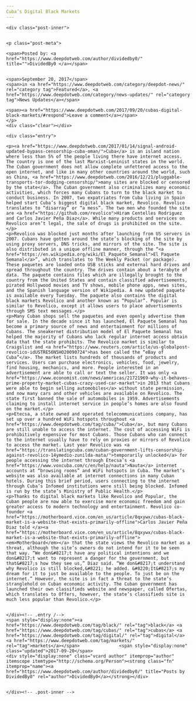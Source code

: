 ```yaml
---
Cuba’s Digital Black Markets
---
```

<article class="post-listing post-22648 post type-post status-publish format-standard has-post-thumbnail hentry category-deepdot-news category-news-updates tag-black tag-cubas tag-digital tag-markets">
    
    <div class="post-inner">
    
    
    <p class="post-meta">
    
    <span>Posted by: <a href="https://www.deepdotweb.com/author/dividedby0/" title="">DividedBy0 </a></span>
    
    
    <span>September 20, 2017</span>
    <span>in <a href="https://www.deepdotweb.com/category/deepdot-news/" rel="category tag">Featured</a>, <a href="https://www.deepdotweb.com/category/news-updates/" rel="category tag">News Updates</a></span>
    
    <span><a href="https://www.deepdotweb.com/2017/09/20/cubas-digital-black-markets/#respond">Leave a comment</a></span>
    </p>
    <div class="clear"></div>
    
    <div class="entry">
    
    <p><a href="https://www.deepdotweb.com/2017/01/14/signal-android-updated-bypass-censorship-cuba-oman/">Cuba</a> is an island nation where less than 5% of the people living there have internet access. The country is one of the last Marxist-Leninist states in the world. The Cuban government does not allow complete unfettered access to the open internet, and like in many other countries around the world, such as China, <a href="https://www.deepdotweb.com/2016/12/21/pluggable-transports-tor-dodging-censorship/">many sites are blocked or censored by the state</a>. The Cuban government also criminalizes many economic activities, which forces many Cubans to turn to the black market to conduct business. In 2007, two expatriates from Cuba living in Spain helped start Cuba’s biggest digital black market, Revolico. Revolico translates to “disarray” or “a mess”. The two men who founded the site are <a href="https://github.com/revolico">Hiram Centelles Rodriguez and Carlos Javier Peña Diaz</a>. While many products and services on Revolico aren’t legal, the sale of drugs is prohibited on the site.</p>
    <p>Revolico was blocked just months after launching from US servers in 2007. Cubans have gotten around the state’s blocking of the site by using proxy servers, DNS tricks, and mirrors of the site. The site is also distributed in a unique offline manner, through the “<a href="https://en.wikipedia.org/wiki/El_Paquete_Semanal">El Paquete Semanal</a>”, which translates to The Weekly Packet (or package). These paquetes are loaded onto USB sticks and external hard drives and spread throughout the country. The drives contain about a terabyte of data. The paquete contains files which are illegally brought to the country from the United States and contain classified advertisements, pirated Hollywood movies and TV shows, mobile phone apps, news sites, and the Spanish language version of Wikipedia. A new updated paquete is available every Tuesday. The paquete also contains the digital black markets Revolico and another known as “Popular”. Popular is similar to Revolico, except it allows users to place advertisements through SMS text messages.</p>
    <p>Many Cuban shops sell the paquetes and even openly advertise them for sale. In the decade since it has launched, El Paquete Semanal has become a primary source of news and entertainment for millions of Cubans. The sneakernet distribution model of El Paquete Semanal has helped the majority of Cubans who lack regular internet access obtain data that the state prohibits. The Revolico market is similar to Craigslist and <a href="https://www.reuters.com/article/us-globalpost-revolico-idUSTRE56N5HO20090724">has been called the “eBay of Cuba”</a>. The market lists hundreds of thousands of products and services. Users can purchase electronics, vehicles, food, jewelry, find housing, mechanics, and more. People interested in an advertisement are able to call or text the seller. It was only <a href="https://www.economist.com/news/americas/21721969-why-it-behaves-prime-property-market-cubas-crazy-used-car-market">in 2013 that Cubans were able to begin selling automobiles</a> without state permission, and now many cars and other vehicles are available on Revolico. The state first banned the sale of automobiles in 1959. Advertisements claiming to install internet service in people’s homes are also found on the market.</p>
    <p>Etecsa, a state owned and operated telecommunications company, has set up over a hundred WiFi hotspots throughout <a href="https://www.deepdotweb.com/tag/cuba/">Cuba</a>, but many Cubans are still unable to access the internet. The cost of accessing WiFi is prohibitively expensive for most Cubans. Those Cubans who can connect to the internet usually have to rely on proxies or mirrors of Revolico to access the market. Last year Revolico was <a href="https://translatingcuba.com/cuban-government-lifts-censorship-against-revolico-14ymedio-zunilda-mata/">temporarily unlocked</a> for people accessing the internet through Etecsa’s <a href="https://www.voxcuba.com/c/en/help/nauta">Nauta</a> internet accounts at “browsing rooms” and WiFi hotspots in Cuba. The market’s website was also available at internet connections in many Cuban hotels. During this brief period, users connecting to the internet through Cuba’s Infomed institutions were still being blocked. Infomed is run by the state’s Ministry of Public Health.</p>
    <p>Thanks to digital black markets like Revolico and Popular, the Cuban people are now able to exercise more economic freedom and gain greater access to modern technology and entertainment. Revolico co-founder <a href="https://motherboard.vice.com/en_us/article/8qxywx/cubas-black-market-is-a-website-that-exists-primarily-offline">Carlos Javier Peña Diaz told </a><a href="https://motherboard.vice.com/en_us/article/8qxywx/cubas-black-market-is-a-website-that-exists-primarily-offline"><em>Motherboard</em></a> that the state views the Revolico market as a threat, although the site’s owners do not intend for it to be seen that way. “We don&#8217;t have any political intentions and we don&#8217;t want to represent a danger for the government, but that&#8217;s how they see us,” Diaz said. “We don&#8217;t understand why Revolico is still blocked,&#8221; he added. &#8220;It&#8217;s my dream for it to just be available to the people. To just be on the internet.” However, the site is in fact a threat to the state’s stranglehold on Cuban economic activity. The Cuban government has launched their own classifieds website and newspaper, called Ofertas, which translates to Offers, however, the state’s classifieds site is much less popular than Revolico.</p>
    
    
    </div><!-- .entry /-->
    <span style="display:none"><a href="https://www.deepdotweb.com/tag/black/" rel="tag">black</a> <a href="https://www.deepdotweb.com/tag/cubas/" rel="tag">cubas</a> <a href="https://www.deepdotweb.com/tag/digital/" rel="tag">digital</a> <a href="https://www.deepdotweb.com/tag/markets/" rel="tag">markets</a></span>				<span style="display:none" class="updated">2017-09-20</span>
    <div style="display:none" class="vcard author" itemprop="author" itemscope itemtype="http://schema.org/Person"><strong class="fn" itemprop="name"><a href="https://www.deepdotweb.com/author/dividedby0/" title="Posts by DividedBy0" rel="author">DividedBy0</a></strong></div>
    
    
    </div><!-- .post-inner -->
</article><!-- .post-listing -->

